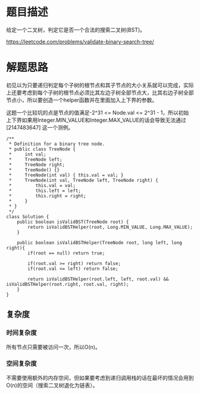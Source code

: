 # 题目描述

给定一个二叉树，判定它是否一个合法的搜索二叉树(BST)。

https://leetcode.com/problems/validate-binary-search-tree/

# 解题思路

初见以为只要递归判定每个子树的根节点和其子节点的大小关系就可以完成，实际上还要考虑到每个子树的根节点必须比其左边子树全部节点大，比其右边子树全部节点小，所以要创造一个helper函数并在里面加入上下界的参数。

这题一个比较坑的点是节点的值满足-2^31 <= Node.val <= 2^31 - 1，所以初始上下界如果用Integer.MIN_VALUE和Integer.MAX_VALUE的话会导致无法通过 
[2147483647] 这一个测例。

```
/**
 * Definition for a binary tree node.
 * public class TreeNode {
 *     int val;
 *     TreeNode left;
 *     TreeNode right;
 *     TreeNode() {}
 *     TreeNode(int val) { this.val = val; }
 *     TreeNode(int val, TreeNode left, TreeNode right) {
 *         this.val = val;
 *         this.left = left;
 *         this.right = right;
 *     }
 * }
 */
class Solution {
    public boolean isValidBST(TreeNode root) {
        return isValidBSTHelper(root, Long.MIN_VALUE, Long.MAX_VALUE);
    }
    
    public boolean isValidBSTHelper(TreeNode root, long left, long right){
        if(root == null) return true;
        
        if(root.val >= right) return false;
        if(root.val <= left) return false;
        
        return isValidBSTHelper(root.left, left, root.val) && isValidBSTHelper(root.right, root.val, right);
    }
}
```

## 复杂度

### 时间复杂度

所有节点只需要被访问一次，所以O(n)。

### 空间复杂度

不需要使用额外的内存空间，但如果要考虑到递归调用栈的话在最坏的情况会用到O(n)的空间（搜索二叉树退化为链表）。